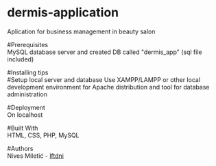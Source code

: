 # dermis-application
Aplication for business management in beauty salon

#Prerequisites </br>
MySQL database server and created DB called "dermis_app" (sql file included)

#Installing tips </br>
#Setup local server and database
Use XAMPP/LAMPP or other local development environment for Apache distribution and tool for database administration

#Deployment </br>
On localhost

#Built With </br>
HTML, CSS, PHP, MySQL 

#Authors </br>
Nives Miletić -  <a href="https://github.com/lftdni" target="_blank">lftdni</a>
